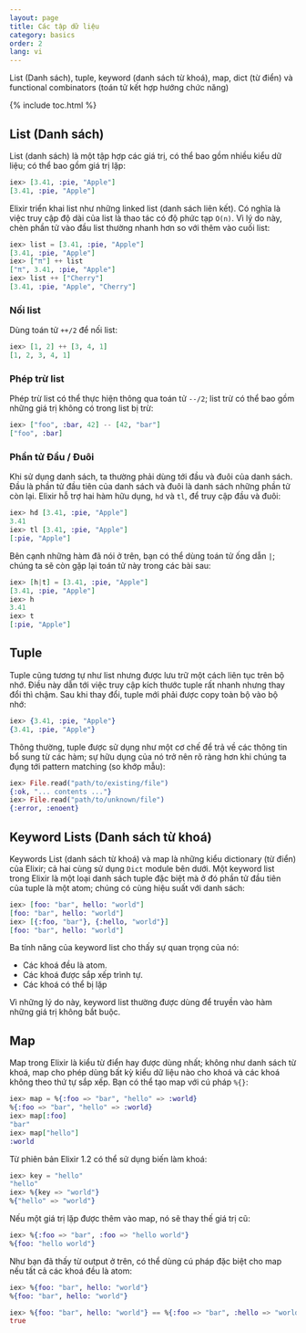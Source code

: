 ```yaml
---
layout: page
title: Các tập dữ liệu
category: basics
order: 2
lang: vi
---
```


List (Danh sách), tuple, keyword (danh sách từ khoá), map, dict (từ điển) và functional combinators (toán tử kết hợp hướng chức năng)

{% include toc.html %}

## List (Danh sách)

List (danh sách) là một tập hợp các giá trị, có thể bao gồm nhiều kiểu dữ liệu; có thể bao gồm giá trị lặp:

```elixir
iex> [3.41, :pie, "Apple"]
[3.41, :pie, "Apple"]
```

Elixir triển khai list như những linked list (danh sách liên kết). Có nghĩa là việc truy cập độ dài của list là thao tác có độ phức tạp `O(n)`. Vì lý do này, chèn phần tử vào đầu list thường nhanh hơn so với thêm vào cuối list:

```elixir
iex> list = [3.41, :pie, "Apple"]
[3.41, :pie, "Apple"]
iex> ["π"] ++ list
["π", 3.41, :pie, "Apple"]
iex> list ++ ["Cherry"]
[3.41, :pie, "Apple", "Cherry"]
```

### Nối list

Dùng toán tử `++/2` để nối list:

```elixir
iex> [1, 2] ++ [3, 4, 1]
[1, 2, 3, 4, 1]
```

### Phép trừ list

Phép trừ list có thể thực hiện thông qua toán tử `--/2`; list trừ có thể bao gồm những giá trị không có trong list bị trừ:

```elixir
iex> ["foo", :bar, 42] -- [42, "bar"]
["foo", :bar]
```

### Phần tử Đầu / Đuôi

Khi sử dụng danh sách, ta thường phải dùng tới đầu và đuôi của danh sách. Đầu là phần tử đầu tiên của danh sách và đuôi là danh sách những phần tử còn lại. Elixir hỗ trợ hai hàm hữu dụng, `hd` và `tl`, để truy cập đầu và đuôi:

```elixir
iex> hd [3.41, :pie, "Apple"]
3.41
iex> tl [3.41, :pie, "Apple"]
[:pie, "Apple"]
```

Bên cạnh những hàm đã nói ở trên, bạn có thể dùng toán tử ống dẫn `|`; chúng ta sẽ còn gặp lại toán tử này trong các bài sau:

```elixir
iex> [h|t] = [3.41, :pie, "Apple"]
[3.41, :pie, "Apple"]
iex> h
3.41
iex> t
[:pie, "Apple"]
```

## Tuple

Tuple cũng tương tự như list nhưng được lưu trữ một cách liên tục trên bộ nhớ. Điều này dẫn tới việc truy cập kích thước tuple rất nhanh nhưng thay đổi thì chậm. Sau khi thay đổi, tuple mới phải được copy toàn bộ vào bộ nhớ:

```elixir
iex> {3.41, :pie, "Apple"}
{3.41, :pie, "Apple"}
```

Thông thường, tuple được sử dụng như một cơ chế để trả về các thông tin bổ sung từ các hàm; sự hữu dụng của nó trở nên rõ ràng hơn khi chúng ta đụng tới pattern matching (so khớp mẫu):

```elixir
iex> File.read("path/to/existing/file")
{:ok, "... contents ..."}
iex> File.read("path/to/unknown/file")
{:error, :enoent}
```

## Keyword Lists (Danh sách từ khoá)

Keywords List (danh sách từ khoá) và map là những kiểu dictionary (từ điển) của Elixir; cả hai cùng sử dụng `Dict` module bên dưới. Một keyword list trong Elixir là một loại danh sách tuple đặc biệt mà ở đó phần tử đầu tiên của tuple là một atom; chúng có cùng hiệu suất với danh sách:

```elixir
iex> [foo: "bar", hello: "world"]
[foo: "bar", hello: "world"]
iex> [{:foo, "bar"}, {:hello, "world"}]
[foo: "bar", hello: "world"]
```

Ba tính năng của keyword list cho thấy sự quan trọng của nó:

+ Các khoá đều là atom.
+ Các khoá được sắp xếp trình tự.
+ Các khoá có thể bị lặp

Vì những lý do này, keyword list thường được dùng để truyền vào hàm những giá trị không bắt buộc.

## Map

Map trong Elixir là kiểu từ điển hay được dùng nhất; không như danh sách từ khoá, map cho phép dùng bất kỳ kiểu dữ liệu nào cho khoá và các khoá không theo thứ tự sắp xếp. Bạn có thể tạo map với cú pháp `%{}`:

```elixir
iex> map = %{:foo => "bar", "hello" => :world}
%{:foo => "bar", "hello" => :world}
iex> map[:foo]
"bar"
iex> map["hello"]
:world
```

Từ phiên bản Elixir 1.2 có thể sử dụng biến làm khoá:

```elixir
iex> key = "hello"
"hello"
iex> %{key => "world"}
%{"hello" => "world"}
```

Nếu một giá trị lặp được thêm vào map, nó sẽ thay thế giá trị cũ:

```elixir
iex> %{:foo => "bar", :foo => "hello world"}
%{foo: "hello world"}
```

Như bạn đã thấy từ output ở trên, có thể dùng cú pháp đặc biệt cho map nếu tất cả các khoá đều là atom:

```elixir
iex> %{foo: "bar", hello: "world"}
%{foo: "bar", hello: "world"}

iex> %{foo: "bar", hello: "world"} == %{:foo => "bar", :hello => "world"}
true
```
